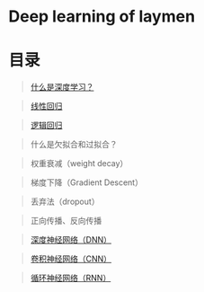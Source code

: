 # Deep learning of laymen

# 目录

> [什么是深度学习？](https://github.com/kebiao/deeplearning/blob/master/tutorial/getting_started.md)

> [线性回归](https://github.com/kebiao/deeplearning/blob/master/tutorial/linear_regression.md)

> [逻辑回归](https://github.com/kebiao/deeplearning/blob/master/tutorial/logistics_regression.md)

> 什么是欠拟合和过拟合？

> 权重衰减（weight decay）

> 梯度下降（Gradient Descent）

> 丢弃法（dropout）

> 正向传播、反向传播

> [深度神经网络（DNN）](https://github.com/kebiao/deeplearning/blob/master/tutorial/what_is_dnn.md)

> [卷积神经网络（CNN）](https://github.com/kebiao/deeplearning/blob/master/tutorial/what_is_cnn.md)

> [循环神经网络（RNN）](https://github.com/kebiao/deeplearning/blob/master/tutorial/what_is_rnn.md)

